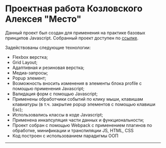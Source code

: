# Проектная работа Козловского Алексея "Место"

Данный проект был создан для применения на практике базовых принципов Javascript.
Собранный проект доступен по [ссылке](https://leskezz.github.io/mesto/).

Задействованы следующие технологии:
* Flexbox верстка;
* Grid Layout;
* Адаптивная и резиновая верстка;
* Медиа-запросы;
* Popup элемент;
* Возможность вносить изменения в элементы блока profile с помощью применения Javascript;
* Валидация форм с помощью Javascript;
* Применены обработчики событий по клику мыши, клавишам клавиатуры (в т.ч. закрытие popup элементов с помощью клавиши Esc);
* Использовались классы в коде Javascript;
* Применена инкапсуляция части данных и функциональности;
* Проект собран с помощью Webpack с применением плагинов по обработке, минификации и транспиляции JS, HTML, CSS
* Код построен с использованием парадигмы ООП

------ 
